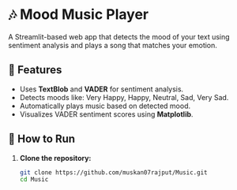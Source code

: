 # 🎶 Mood Music Player

A Streamlit-based web app that detects the mood of your text using sentiment analysis and plays a song that matches your emotion.

## 🌟 Features

- Uses **TextBlob** and **VADER** for sentiment analysis.
- Detects moods like: Very Happy, Happy, Neutral, Sad, Very Sad.
- Automatically plays music based on detected mood.
- Visualizes VADER sentiment scores using **Matplotlib**.

## 🚀 How to Run

1. **Clone the repository:**
   ```bash
   git clone https://github.com/muskan07rajput/Music.git
   cd Music
